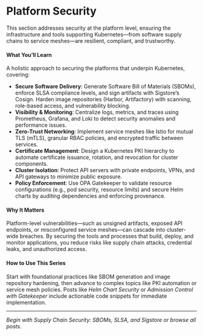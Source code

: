 # Platform Security

This section addresses security at the platform level, ensuring the infrastructure and tools supporting Kubernetes—from software supply chains to service meshes—are resilient, compliant, and trustworthy.

#### **What You’ll Learn**

A holistic approach to securing the platforms that underpin Kubernetes, covering:

* **Secure Software Delivery**: Generate Software Bill of Materials (SBOMs), enforce SLSA compliance levels, and sign artifacts with Sigstore’s Cosign. Harden image repositories (Harbor, Artifactory) with scanning, role-based access, and vulnerability blocking.
* **Visibility & Monitoring**: Centralize logs, metrics, and traces using Prometheus, Grafana, and Loki to detect security anomalies and performance issues.
* **Zero-Trust Networking**: Implement service meshes like Istio for mutual TLS (mTLS), granular RBAC policies, and encrypted traffic between services.
* **Certificate Management**: Design a Kubernetes PKI hierarchy to automate certificate issuance, rotation, and revocation for cluster components.
* **Cluster Isolation**: Protect API servers with private endpoints, VPNs, and API gateways to minimize public exposure.
* **Policy Enforcement**: Use OPA Gatekeeper to validate resource configurations (e.g., pod security, resource limits) and secure Helm charts by auditing dependencies and enforcing provenance.

#### **Why It Matters**

Platform-level vulnerabilities—such as unsigned artifacts, exposed API endpoints, or misconfigured service meshes—can cascade into cluster-wide breaches. By securing the tools and processes that build, deploy, and monitor applications, you reduce risks like supply chain attacks, credential leaks, and unauthorized access.

#### **How to Use This Series**

Start with foundational practices like SBOM generation and image repository hardening, then advance to complex topics like PKI automation or service mesh policies. Posts like _Helm Chart Security_ or _Admission Control with Gatekeeper_ include actionable code snippets for immediate implementation.

***

_Begin with Supply Chain Security: SBOMs, SLSA, and Sigstore or browse all posts._
